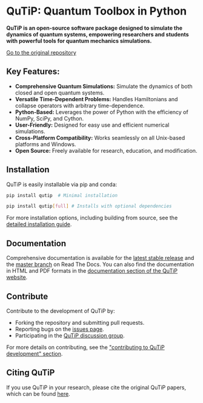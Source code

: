 # QuTiP: Quantum Toolbox in Python

**QuTiP is an open-source software package designed to simulate the dynamics of quantum systems, empowering researchers and students with powerful tools for quantum mechanics simulations.**

[Go to the original repository](https://github.com/qutip/qutip)

## Key Features:

*   **Comprehensive Quantum Simulations:** Simulate the dynamics of both closed and open quantum systems.
*   **Versatile Time-Dependent Problems:** Handles Hamiltonians and collapse operators with arbitrary time-dependence.
*   **Python-Based:** Leverages the power of Python with the efficiency of NumPy, SciPy, and Cython.
*   **User-Friendly:** Designed for easy use and efficient numerical simulations.
*   **Cross-Platform Compatibility:** Works seamlessly on all Unix-based platforms and Windows.
*   **Open Source:** Freely available for research, education, and modification.

## Installation

QuTiP is easily installable via pip and conda:

```bash
pip install qutip  # Minimal installation
```

```bash
pip install qutip[full] # Installs with optional dependencies
```

For more installation options, including building from source, see the [detailed installation guide](https://qutip.readthedocs.io/en/stable/installation.html).

## Documentation

Comprehensive documentation is available for the [latest stable release](https://qutip.readthedocs.io/en/latest/) and the [master branch](https://qutip.readthedocs.io/en/master/) on Read The Docs. You can also find the documentation in HTML and PDF formats in the [documentation section of the QuTiP website](https://qutip.org/documentation.html).

## Contribute

Contribute to the development of QuTiP by:

*   Forking the repository and submitting pull requests.
*   Reporting bugs on the [issues page](https://github.com/qutip/qutip/issues).
*   Participating in the [QuTiP discussion group](https://groups.google.com/g/qutip).

For more details on contributing, see the ["contributing to QuTiP development" section](https://qutip.readthedocs.io/en/stable/development/contributing.html).

## Citing QuTiP

If you use QuTiP in your research, please cite the original QuTiP papers, which can be found [here](https://dml.riken.jp/?s=QuTiP).